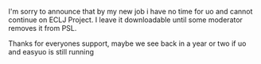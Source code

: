 I'm sorry to announce that by my new job i have no time for uo and cannot continue on ECLJ Project. I leave it downloadable until some moderator removes it from PSL.

Thanks for everyones support, maybe we see back in a year or two if uo and easyuo is still running